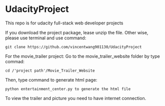 # UdacityProject
This repo is for udacity full-stack web developer projects

If you download the project package, lease unzip the file.
Other wise, please use terminal and use command:

`git clone https://github.com/vincentwang901130/UdacityProject`

For the movie_trailer project:
Go to the movie_trailer_website folder by type commad:

`cd /'project path'/Movie_Trailer_Website`

Then, type command to generate html page:

`python entertainment_center.py to generate the html file`

To view the trailer and picture you need to have internet connection.


